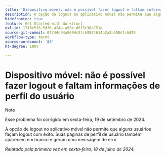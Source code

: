 ```yaml
---
title: 'Dispositivo móvel: não é possível fazer logout e faltam informações de perfil do usuário'
description: A opção de logout no aplicativo móvel não permite que alguns usuários façam logout com êxito. Suas páginas de perfil de usuário também aparecem em branco e geram uma mensagem de erro.
hidefromtoc: true
feature: Get Started with Workfront
exl-id: 1713c576-5df6-424a-a90e-d615c38c751a
source-git-commit: 0f744c94a0694c8fcb9524614b2a2b458dfc6d29
workflow-type: tm+mt
source-wordcount: '88'
ht-degree: 100%

---
```


# Dispositivo móvel: não é possível fazer logout e faltam informações de perfil do usuário

>[!NOTE]
>
>Esse problema foi corrigido em sexta-feira, 19 de setembro de 2024.

A opção de logout no aplicativo móvel não permite que alguns usuários façam logout com êxito. Suas páginas de perfil de usuário também aparecem em branco e geram uma mensagem de erro.

_Relatado pela primeira vez em sexta-feira, 18 de julho de 2024._
